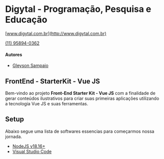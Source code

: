 # Digytal - Programação, Pesquisa e Educação
[www.digytal.com.br](http://www.digytal.com.br)

[(11) 95894-0362](https://api.whatsapp.com/send?phone=5511958940362)

#### Autores
- [Gleyson Sampaio](https://github.com/glysns)

## FrontEnd - StarterKit - Vue JS

Bem-vindo ao projeto **Front-End Starter Kit - Vue JS** com a finalidade de gerar conteúdos ilustrativos para criar suas primeiras aplicações utilizando a tecnologia Vue JS e suas ferramentas.

## Setup

Abaixo segue uma lista de softwares essencias para começarmos nossa jornada.

* [NodeJS v18.16+](https://nodejs.org/en/download)
* [Visual Studio Code](https://code.visualstudio.com/download)